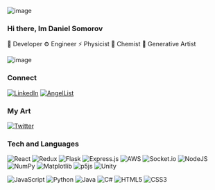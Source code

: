 ![image](https://github.com/Somorovd/somorovd/assets/18534469/2ccf69a4-daa5-49b6-8ee6-6acfbd4054ee)

### Hi there, Im Daniel Somorov

💾 Developer
⚙️ Engineer
⚡ Physicist
🧪 Chemist
🎨 Generative Artist

![image](https://github.com/Somorovd/somorovd/assets/18534469/a8c20f45-6a36-481f-9724-3fd37c7f55bb)

### Connect
[![LinkedIn](https://img.shields.io/badge/linkedin-%230077B5.svg?style=for-the-badge&logo=linkedin&logoColor=white)](https://www.linkedin.com/in/daniel-somorov-05705313b/)
[![AngelList](https://img.shields.io/badge/AngelList-%23D4D4D4.svg?style=for-the-badge&logo=AngelList&logoColor=black)](https://wellfound.com/u/daniel-somorov)

### My Art
[![Twitter](https://img.shields.io/badge/Twitter-%231DA1F2.svg?style=for-the-badge&logo=Twitter&logoColor=white)](https://twitter.com/Sumruv1)

### Tech and Languages
![React](https://img.shields.io/badge/react-%2320232a.svg?style=for-the-badge&logo=react&logoColor=%2361DAFB)
![Redux](https://img.shields.io/badge/redux-%23593d88.svg?style=for-the-badge&logo=redux&logoColor=white)
![Flask](https://img.shields.io/badge/flask-%23000.svg?style=for-the-badge&logo=flask&logoColor=white)
![Express.js](https://img.shields.io/badge/express.js-%23404d59.svg?style=for-the-badge&logo=express&logoColor=%2361DAFB)
![AWS](https://img.shields.io/badge/AWS-%23FF9900.svg?style=for-the-badge&logo=amazon-aws&logoColor=white)
![Socket.io](https://img.shields.io/badge/Socket.io-black?style=for-the-badge&logo=socket.io&badgeColor=010101)
![NodeJS](https://img.shields.io/badge/node.js-6DA55F?style=for-the-badge&logo=node.js&logoColor=white)
![NumPy](https://img.shields.io/badge/numpy-%23013243.svg?style=for-the-badge&logo=numpy&logoColor=white)
![Matplotlib](https://img.shields.io/badge/Matplotlib-%23ffffff.svg?style=for-the-badge&logo=Matplotlib&logoColor=black)
![p5js](https://img.shields.io/badge/p5.js-ED225D?style=for-the-badge&logo=p5.js&logoColor=FFFFFF)
![Unity](https://img.shields.io/badge/unity-%23000000.svg?style=for-the-badge&logo=unity&logoColor=white)

![JavaScript](https://img.shields.io/badge/javascript-%23323330.svg?style=for-the-badge&logo=javascript&logoColor=%23F7DF1E)
![Python](https://img.shields.io/badge/python-3670A0?style=for-the-badge&logo=python&logoColor=ffdd54)
![Java](https://img.shields.io/badge/java-%23ED8B00.svg?style=for-the-badge&logo=openjdk&logoColor=white)
![C#](https://img.shields.io/badge/c%23-%23239120.svg?style=for-the-badge&logo=c-sharp&logoColor=white)
![HTML5](https://img.shields.io/badge/html5-%23E34F26.svg?style=for-the-badge&logo=html5&logoColor=white)
![CSS3](https://img.shields.io/badge/css3-%231572B6.svg?style=for-the-badge&logo=css3&logoColor=white)

[comment]: <[![Top Langs](https://github-readme-stats.vercel.app/api/top-langs/?username=somorovd&layout=compact&hide=CSS,SCSS,Mako,Shell&langs_count=8)](https://github.com/somorovd/github-readme-stats)>
